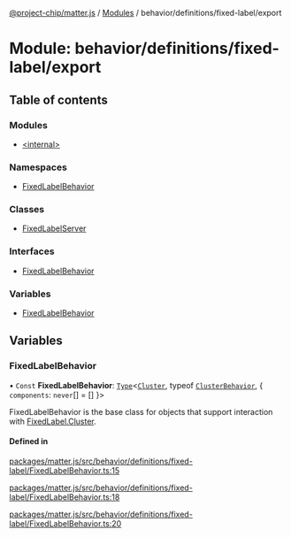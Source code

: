 [@project-chip/matter.js](../README.md) / [Modules](../modules.md) / behavior/definitions/fixed-label/export

# Module: behavior/definitions/fixed-label/export

## Table of contents

### Modules

- [\<internal\>](behavior_definitions_fixed_label_export._internal_.md)

### Namespaces

- [FixedLabelBehavior](behavior_definitions_fixed_label_export.FixedLabelBehavior.md)

### Classes

- [FixedLabelServer](../classes/behavior_definitions_fixed_label_export.FixedLabelServer.md)

### Interfaces

- [FixedLabelBehavior](../interfaces/behavior_definitions_fixed_label_export.FixedLabelBehavior-1.md)

### Variables

- [FixedLabelBehavior](behavior_definitions_fixed_label_export.md#fixedlabelbehavior)

## Variables

### FixedLabelBehavior

• `Const` **FixedLabelBehavior**: [`Type`](../interfaces/behavior_cluster_export.ClusterBehavior.Type.md)\<[`Cluster`](../interfaces/cluster_export.FixedLabel.Cluster.md), typeof [`ClusterBehavior`](behavior_cluster_export.ClusterBehavior.md), \{ `components`: `never`[] = [] }\>

FixedLabelBehavior is the base class for objects that support interaction with [FixedLabel.Cluster](cluster_export.FixedLabel.md#cluster).

#### Defined in

[packages/matter.js/src/behavior/definitions/fixed-label/FixedLabelBehavior.ts:15](https://github.com/project-chip/matter.js/blob/2d9f2165d2672864fda3496a6d0d5f93597f82c6/packages/matter.js/src/behavior/definitions/fixed-label/FixedLabelBehavior.ts#L15)

[packages/matter.js/src/behavior/definitions/fixed-label/FixedLabelBehavior.ts:18](https://github.com/project-chip/matter.js/blob/2d9f2165d2672864fda3496a6d0d5f93597f82c6/packages/matter.js/src/behavior/definitions/fixed-label/FixedLabelBehavior.ts#L18)

[packages/matter.js/src/behavior/definitions/fixed-label/FixedLabelBehavior.ts:20](https://github.com/project-chip/matter.js/blob/2d9f2165d2672864fda3496a6d0d5f93597f82c6/packages/matter.js/src/behavior/definitions/fixed-label/FixedLabelBehavior.ts#L20)
